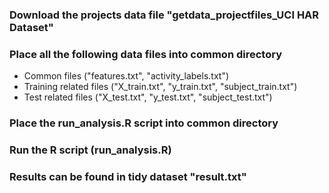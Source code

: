 ### Download the projects data file "getdata_projectfiles_UCI HAR Dataset"

### Place all the following data files into common directory
- Common files ("features.txt", "activity_labels.txt")
- Training related files ("X_train.txt", "y_train.txt", "subject_train.txt")
- Test related files ("X_test.txt", "y_test.txt", "subject_test.txt")

### Place the run_analysis.R script into common directory

### Run the R script (run_analysis.R)

### Results can be found in tidy dataset "result.txt"


